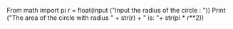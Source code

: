 From math import pi
r = float(input ("Input the radius of the circle : "))
Print ("The area of the circle with radius " + str(r) + " is: "+ str(pi * r**2))
